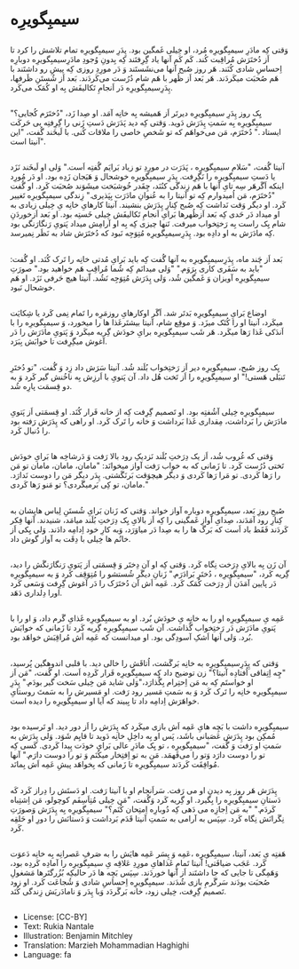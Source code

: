 # سیمبِگویرِه 

##
وَقتی کِه مادَرِ سیمبِگویرِه مُرد، او خِیلی غَمگین بود. پِدَرِ سیمبِگویرِه تمام تلاشش را کرد تا اَز دُختَرَش مُراقِبت کُند. کَم کَم آنها یاد گِرِفتَند کِه بِدونِ وُجودِ مادَرِسیمبِگویرِه دوبارِه اِحساسِ شادی کُنَند. هَر روز صُبح آنها می‌نشَستَند وَ دَر مورِدِ روزی کِه پیشِ رو داشتَند با هَم صُحبَت میکَردَند. هَر بَعد اَز ظُهر با هَم شام دُرُست می‌کَردَند. بَعد اَز شُستَنِ ظَرفها، پِدَرِسیمبِگویرِه دَر اَنجامِ تَکالیفَش بِه او کُمَک می‌کَرد.

##
یِک روز پِدَرِ سیمبِگویرِه دیرتَر اَز هَمیشه بِه خانِه آمَد. او صِدا زَد، "دُختَرَم کُجایی؟" سیمبِگویرِه بِه سَمتِ پِدَرَش دَوید. وَقتی کِه دید پَدَرَش دَستِ زَنی را گِرِفتِه بی حَرکَت ایستاد ." دُختَرَم، مَن می‌خواهَم که تو شَخصِ خاصی را ملاقات کُنی. با لَبخَند گُفت، "این آنیتا است".

##
آنیتا گُفت، "سَلام سیمبِگویرِه ، پَدَرَت در مورِدِ تو زیاد بَرایَم گُفتِه اَست." وَلی او لَبخَند نَزَد یا دَستِ سیمبِگویرِه را نَگِرِفت. پِدَرِ سیمبِگویرِه خوشحال وَ هَیَجان زَدِه بود. او دَر مُورِد اینکه اَگَرهَر سِه تایِ آنها با هَم زِندگی کنُنَد، چِقَدر خُوشبَخت میشَوَند صُحبَت کَرد. او گُفت "دُختَرَم، مَن اُمیدوارم کِه تو آنیتا را به عُنوانِ مادَرَت بِپَذیری."
زِندگی سیمبِگویرِه تَغییر کَرد. او دیگر وَقت نَداشت کِه صُبح کِنارِ پِدَرَش بنشیند. آنیتا کارهایِ خانِه یِ خِیلی زیادی به او میداد دَر حَدی کِه بَعد اَزظُهرها بَرایِ اَنجامِ تَکالیفَش خِیلی خَستِه بود. او بَعد اَزخوردَنِ شام یِک راست بِه رَختِخواب میرفت. تَنها چیزی کِه بِه او آرامِش میداد پَتویِ رَنگارَنگی بود کِه مادَرَش به او دادِه بود. پِدَرِسیمبِگویرِه مُتِوَجِه نَبود که دُختَرَش شاد به نَظَر نِمیرسد.

##
بَعد اَز چَند ماه، پِدَرِسیمبِگویرِه به آنها گُفت کِه باید بَرایِ مُدتی خانِه را تَرک کُنَد. او گُفت: "باید به سَفَری کاری بِرَوَم." "وَلی میدانَم کِه شُما مُراقِبِ هَم خواهید بود." صورَتِ سیمبِگویرِه آویزان وَ غَمگین شُد، وَلی پِدَرَش مُتِوَجِه نَشُد. آنیتا هیچ حَرفی نَزَد. او هَم خوشحال نَبود.

##
اوضاع بَرایِ سیمبِگویرِه بَدتَر شد. اَگَر اوکارهایِ روزمَرِه را تَمام نِمی کَرد یا شِکایَت میکَرد، آنیتا او را کُتَک میزَد. وَ موقِع شام، آنیتا بیشتَرغَذا ها را میخورد، وَ سیمبِگویرِه را با اَندَکی غَذا رَها میکَرد. هَر شَب سیمبِگویرِه برایِ خودَش گِریه میکَرد وَ پَتویِ مادَرَش را دَر آغوش میگِرِفت تا خوابَش بِبَرَد.

##
یِک روز صُبح، سیمبِگویرِه دیر اَز رَختِخواب بُلَند شُد. آنیتا سَرَش داد زِد وَ گُفت، "تو دُختَرِ تَنبَلی هَستی!" او سیمبِگویرِه را اَز تَخت هُل داد. آن پَتویِ با اَرزِش بِه ناخُنش گیر کَرد وَ به دو قِسمَت پارِه شُد.

##
سیمبِگویرِه خِیلی آشُفتِه بود. او تَصمیم گِرِفت کِه از خانه فَرار کُنَد. او قِسمَتی اَز پَتویِ مادَرَش را بَرداشت، مِقداری غَذا بَرداشت وَ خانه را تَرک کَرد. او راهی که پِدَرَش رَفته بود را دُنبال کَرد.

##
وَقتی که غُروب شُد، اَز یک دِرَختِ بُلَند نَزدیکِ رود بالا رَفت وَ دَرشاخِه ها بَرایِ خودَش تَختی دُرُست کَرد. تا زَمانی که به خواب رَفت آواز میخوانَد: "مامان، مامان، مامان تو مَن را رَها کَردی. تو مَرا رَها کَردی وَ دیگر هیچوَقت بَرنَگَشتی. پِدَر دیگر مَن را دوست نَدارَد. مامان، تو کِی بَرمیگَردی؟ تو مَنو رَها کَردی."

##
صُبحِ روزِ بَعد، سیمبِگویرِه دوباره آواز خواند. وَقتی که زَنان بَرایِ شُستَنِ لِباس هایِشان به کِنارِ رود آمَدَند، صِدایِ آوازِ غَمگینی را کِه اَز بالایِ یِک دِرَختِ بُلَند میامَد، شنیدند. آنها فِکر کَردَند فَقَط باد اَست که بَرگ ها را به صِدا دَر میاوَرَد، وَبه کارِ خود اِدامِه دادَند. وَلی یِکی اَز خانُم ها خِیلی با دِقَت به آواز گوش داد.

##
آن زَن بِه بالایِ دِرَخت نِگاه کَرد. وَقتی کِه او آن دِختَر وَ قِسمَتی اَز پَتویِ رَنگارَنگَش را دید، گِریه کَرد، "سیمبِگویرِه ، دُختَرِ بَرادَرَم." زَنانِ دیگَر شُستشو را مُتِوَقِف کَرد وَ به سیمبِگویرِه دَر پایین آمَدَن اَز دِرَخت کُمَک کَرد. عَمِه اَش آن دُختَرَک را دَر آغوش گِرِفت وَسَعی کَرد اورا دِلداری دَهَد.

##
عَمِه یِ سیمبِگویرِه او را به خانِه یِ خودَش بُرد. او به سیمبِگویرِه غَذایِ گَرم داد، وَ او را با پَتویِ مادَرَش دَر رَختِخواب گُذاشت. آن شَب سیمبِگویرِه گِریه کَرد تا زَمانی که خوابَش بُرد. وَلی آنها اَشکِ آسودِگی بود. او میدانست که عَمِه اَش مُراقِبَش خواهَد بود.

##
وَقتی که پِدَرِسیمبِگویرِه به خانِه بَرگَشت، اُتاقَش را خالی دید. با قلبی اندوهگین پُرسید، "چِه اِتِفاقی اُفتادِه آنیتا؟" زن توضیح داد کِه سیمبِگویرِه فَرار کَردِه اَست. او گُفت، "مَن اَز او خواستَم کِه به مَن اِحتِرام بِگُذارَد،"وَلی شاید مَن خِیلی سَخت گیر بودَم." پِدَرِ سیمبِگویرِه خانِه را تَرک کَرد وَ به سَمتِ مَسیر رود رَفت. او مَسیرش را به سَمتَ روستایِ خواهَرَش اِدامِه داد تا بِبیند که آیا او سیمبِگویرِه را دیده است.

##
سیمبِگویرِه داشت با بَچِه هایِ عَمِه اَش بازی میکَرد که پِدَرَش را اَز دور دید. او تَرسیده بود مُمکِن بود پِدَرَش عَصَبانی باشَد، پَس او بِه داخِلِ خانِه دَوید تا قایِم شَوَد. وَلی پِدَرَش به سَمتِ او رَفت وَ گُفت، "سیمبِگویرِه ، تو یِک مادَرِ عالی بَرایِ خودَت پِیدا کَردی. کَسی کِه تو را دوست دارَد وَتو را می‌فَهمَد. مَن به تو اِفتِخار میکُنَم وَ تو را دوست دارَم." آنها مُوافِقَت کَردَند  سیمبِگویرِه تا زَمانی که بِخواهَد پیشِ عَمِه اَش بِمانَد.

##
پِدَرَش هَر روز بِه دیدنِ او می رَفت. سَراَنجام او با آنیتا رَفت. او دَستَش را دِراز کَرد کَه دَستانِ سیمبِگویرِه را بِگیرد. او گِریه کَرد وَگُفت، "مَن خِیلی مُتِاَسِفَم کوچولو، مَن اِشتِباه کَردَم." "به مَن اِجازِه می دَهی کِه دُوبارِه اِمتِحان کُنَم؟" سیمبِگویرِه بِه پِدَرَش وَصورَتِ نِگَرانَش نِگاه کَرد. سِپَس به آرامی به سَمتِ آنیتا قَدَم بَرداشت وَ دَستانَش را دورِ او حَلقِه کَرد.

##
هَفتِه یِ بَعد، آنیتا، سیمبِگویرِه ،عَمِه وَ پِسَر عَمِه هایَش را به صَرفِ عَصرانِه بِه خانِه دَعوَت کَرد. عَجَب ضیافَتی! آنیتا تَمامِ غَذاهایِ مورِدِ عَلاقِه یِ سیمبِگویرِه را آمادِه کَردِه بود، وَهَمِگی تا جایی که جا داشتَند اَز آنها خوردَند. سِپَس بَچِه ها دَر حالیکِه بُزُرگتَرها مَشغولِ صُحبَت بودَند سَرگَرمِ بازی شُدَند. سیمبِگویرِه اِحساسِ شادی وَ شُجاعَت کَرد. او زود تَصمیم گِرِفت، خِیلی زود، خانه بَرگَردَد وَبا پِدَر وَ نامادَریَش زِندگی کُنَد.

##
* License: [CC-BY]
* Text: Rukia Nantale
* Illustration: Benjamin Mitchley
* Translation: Marzieh Mohammadian Haghighi
* Language: fa
